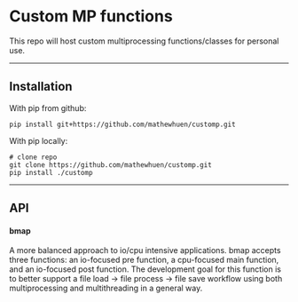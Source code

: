 # Custom MP functions

This repo will host custom multiprocessing functions/classes for personal use.

---
## Installation

With pip from github:
```
pip install git+https://github.com/mathewhuen/customp.git
```

With pip locally:
```
# clone repo
git clone https://github.com/mathewhuen/customp.git
pip install ./customp
```

---

## API

#### bmap
A more balanced approach to io/cpu intensive applications. bmap accepts three
functions: an io-focused pre function, a cpu-focused main function, and an
io-focused post function. The development goal for this function is to better
support a file load -> file process -> file save workflow using both
multiprocessing and multithreading in a general way.

